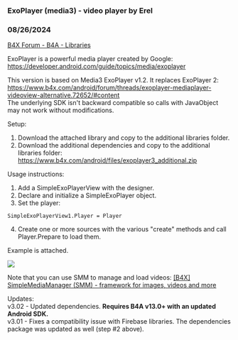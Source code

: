 ### ExoPlayer (media3) - video player by Erel
### 08/26/2024
[B4X Forum - B4A - Libraries](https://www.b4x.com/android/forum/threads/158204/)

ExoPlayer is a powerful media player created by Google: <https://developer.android.com/guide/topics/media/exoplayer>  
  
This version is based on Media3 ExoPlayer v1.2. It replaces ExoPlayer 2: <https://www.b4x.com/android/forum/threads/exoplayer-mediaplayer-videoview-alternative.72652/#content>  
The underlying SDK isn't backward compatible so calls with JavaObject may not work without modifications.  
  
Setup:  
1. Download the attached library and copy to the additional libraries folder.  
2. Download the additional dependencies and copy to the additional libraries folder: <https://www.b4x.com/android/files/exoplayer3_additional.zip>  
  
Usage instructions:  
1. Add a SimpleExoPlayerView with the designer.  
2. Declare and initialize a SimpleExoPlayer object.  
3. Set the player:  

```B4X
SimpleExoPlayerView1.Player = Player
```

  
4. Create one or more sources with the various "create" methods and call Player.Prepare to load them.  
  
Example is attached.  
  
![](https://www.b4x.com/android/forum/attachments/148977)  
  
Note that you can use SMM to manage and load videos: [[B4X] SimpleMediaManager (SMM) - framework for images, videos and more](https://www.b4x.com/android/forum/threads/134716/#content)  
  
  
Updates:  
v3.02 - Updated dependencies. **Requires B4A v13.0+ with an updated Android SDK.**  
v3.01 - Fixes a compatibility issue with Firebase libraries. The dependencies package was updated as well (step #2 above).